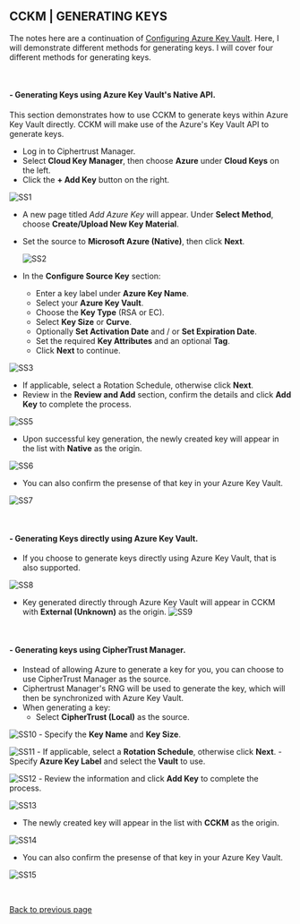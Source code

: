 ## CCKM | GENERATING KEYS

The notes here are a continuation of [Configuring Azure Key Vault](cckm_configure_azure_key_vault.md). Here, I will demonstrate different methods for generating keys. I will cover four different methods for generating keys.

<br>

#### - Generating Keys using Azure Key Vault's Native API.

This section demonstrates how to use CCKM to generate keys within Azure Key Vault directly. CCKM will make use of the Azure's Key Vault API to generate keys.

- Log in to Ciphertrust Manager.
- Select **Cloud Key Manager**, then choose **Azure** under **Cloud Keys** on the left.
- Click the **+ Add Key** button on the right.

![SS1](https://github.com/user-attachments/assets/f87d3f13-4044-474b-91a8-25ec7dba8a32)
- A new page titled *Add Azure Key* will appear. Under **Select Method**, choose **Create/Upload New Key Material**.
- Set the source to **Microsoft Azure (Native)**, then click **Next**.

  ![SS2](https://github.com/user-attachments/assets/71edb449-c37c-4b98-8090-a5e04d5fffb0)
- In the **Configure Source Key** section:
    + Enter a key label under **Azure Key Name**. 
    + Select your **Azure Key Vault**.
    + Choose the **Key Type** (RSA or EC).
    + Select **Key Size** or **Curve**.
    + Optionally **Set Activation Date** and / or **Set Expiration Date**.
    + Set the required **Key Attributes** and an optional **Tag**.
    + Click **Next** to continue.

![SS3](https://github.com/user-attachments/assets/b04bb4cb-9ee1-46d5-9403-2e880850eee3)
- If applicable, select a Rotation Schedule, otherwise click **Next**.
- Review in the **Review and Add** section, confirm the details and click **Add Key** to complete the process.

![SS5](https://github.com/user-attachments/assets/0587cdce-a61d-4439-bd4d-78bdef3373d4)
- Upon successful key generation, the newly created key will appear in the list with **Native** as the origin.

![SS6](https://github.com/user-attachments/assets/83a93f27-ad9a-4a3f-923a-5658040106fd)
- You can also confirm the presense of that key in your Azure Key Vault.

![SS7](https://github.com/user-attachments/assets/ded5da17-8132-4a0b-953e-73dc082ed71d)

<br>

#### - Generating Keys directly using Azure Key Vault.
- If you choose to generate keys directly using Azure Key Vault, that is also supported.

![SS8](https://github.com/user-attachments/assets/54f18d5a-e25f-4952-927a-69406045d311)

- Key generated directly through Azure Key Vault will appear in CCKM with **External (Unknown)** as the origin.
![SS9](https://github.com/user-attachments/assets/2f52d724-a3a2-4855-a421-268cacb72e73)

<br>

#### - Generating keys using CipherTrust Manager.
- Instead of allowing Azure to generate a key for you, you can choose to use CipherTrust Manager as the source.
- Ciphertrust Manager's RNG will be used to generate the key, which will then be synchronized with Azure Key Vault.
- When generating a key:
    - Select **CipherTrust (Local)** as the source.

![SS10](https://github.com/user-attachments/assets/d938af9c-9f5b-4712-b5d6-129247b51f94)
    - Specify the **Key Name** and **Key Size**.

![SS11](https://github.com/user-attachments/assets/33f43dc9-51a0-4cd9-a349-f48ef3e69039)
    - If applicable, select a **Rotation Schedule**, otherwise click **Next**.
    - Specify **Azure Key Label** and select the **Vault** to use.

![SS12](https://github.com/user-attachments/assets/4f1ccea3-a7e9-4bda-9a59-905037f95c53)
    - Review the information and click **Add Key** to complete the process.

![SS13](https://github.com/user-attachments/assets/50d49b0d-c8ac-47ab-a430-80bdd8edd893)
- The newly created key will appear in the list with **CCKM** as the origin.

![SS14](https://github.com/user-attachments/assets/b89d274a-66f0-4aca-ae0d-665b18f4b5cc)
- You can also confirm the presense of that key in your Azure Key Vault.

![SS15](https://github.com/user-attachments/assets/7c511660-bca5-48a3-974b-3ea978f667d7)

<br>

[Back to previous page](README.md)
